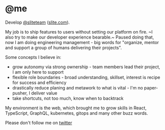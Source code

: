 # @me

Develop [@sliteteam](https://github.com/sliteteam) ([slite.com](https://slite.com)). 

My job is to ship features to users without setting our platform on fire. ~I also try to make our developer experience bearable.~ Paused doing that, now I am doing engineering management - big words for "organize, mentor and support a group of humans delivering their projects".

Some concepts I believe in:
* grow autonomy via strong ownership - team members lead their project, I am only here to support
* flexible role boundaries - broad understanding, skillset, interest is recipe for success and efficiency
* drastically reduce planing and metawork to what is vital - I'm no paper-pusher, I deliver value
* take shortcuts, not too much, know when to backtrack

My environment is the web, which brought me to grow skills in React, TypeScript, GraphQL, kubernetes, gitops and many other buzz words.

Please don't follow me on [twitter](https://twitter.com/ArnaudRinquin)
